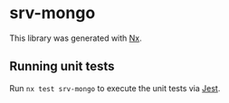 # srv-mongo

This library was generated with [Nx](https://nx.dev).

## Running unit tests

Run `nx test srv-mongo` to execute the unit tests via [Jest](https://jestjs.io).
